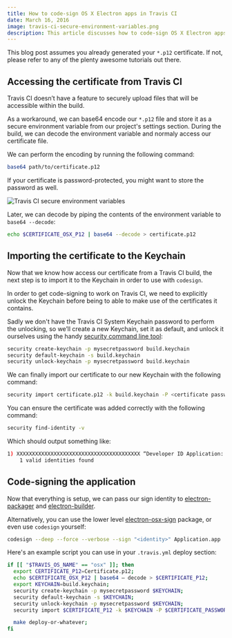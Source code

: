 ```yaml
---
title: How to code-sign OS X Electron apps in Travis CI
date: March 16, 2016
image: travis-ci-secure-environment-variables.png
description: This article discusses how to code-sign OS X Electron apps using Travis CI
---
```


This blog post assumes you already generated your `*.p12` certificate. If not,
please refer to any of the plenty awesome tutorials out there.

Accessing the certificate from Travis CI
----------------------------------------

Travis CI doesn’t have a feature to securely upload files that will be
accessible within the build.

As a workaround, we can base64 encode our `*.p12` file and store it as a secure
environment variable from our project's settings section. During the build, we
can decode the environment variable and normaly access our certificate file.

We can perform the encoding by running the following command:

```sh
base64 path/to/certificate.p12
```

If your certificate is password-protected, you might want to store the password
as well.

![Travis CI secure environment variables](../../../images/travis-ci-secure-environment-variables.png)

Later, we can decode by piping the contents of the environment variable to
`base64 --decode`:

```sh
echo $CERTIFICATE_OSX_P12 | base64 --decode > certificate.p12
```

Importing the certificate to the Keychain
-----------------------------------------

Now that we know how access our certificate from a Travis CI build, the next
step is to import it to the Keychain in order to use with `codesign`.

In order to get code-signing to work on Travis CI, we need to explicitly unlock
the Keychain before being to able to make use of the certificates it contains.

Sadly we don't have the Travis CI System Keychain password to perform the
unlocking, so we’ll create a new Keychain, set it as default, and unlock it
ourselves using the handy [security command line tool][security-cli]:

```sh
security create-keychain -p mysecretpassword build.keychain
security default-keychain -s build.keychain
security unlock-keychain -p mysecretpassword build.keychain
```

We can finally import our certificate to our new Keychain with the following
command:

```sh
security import certificate.p12 -k build.keychain -P <certificate password, if any> -T /usr/bin/codesign
```

You can ensure the certificate was added correctly with the following command:

```sh
security find-identity -v
```

Which should output something like:

```sh
1) XXXXXXXXXXXXXXXXXXXXXXXXXXXXXXXXXXXXXXXX “Developer ID Application: John Doe (XXXXXXXXXX)”
    1 valid identities found
```

Code-signing the application
----------------------------

Now that everything is setup, we can pass our sign identity to
[electron-packager][electron-packager] and
[electron-builder][electron-builder].

Alternatively, you can use the lower level
[electron-osx-sign][electron-osx-sign] package, or even use `codesign`
yourself:

```sh
codesign --deep --force --verbose --sign "<identity>" Application.app
```

Here's an example script you can use in your `.travis.yml` deploy section:

```sh
if [[ "$TRAVIS_OS_NAME" == "osx" ]]; then
  export CERTIFICATE_P12=Certificate.p12;
  echo $CERTIFICATE_OSX_P12 | base64 — decode > $CERTIFICATE_P12;
  export KEYCHAIN=build.keychain;
  security create-keychain -p mysecretpassword $KEYCHAIN;
  security default-keychain -s $KEYCHAIN;
  security unlock-keychain -p mysecretpassword $KEYCHAIN;
  security import $CERTIFICATE_P12 -k $KEYCHAIN -P $CERTIFICATE_PASSWORD -T /usr/bin/codesign;

  make deploy-or-whatever;
fi
```

[security-cli]: https://developer.apple.com/library/mac/documentation/Darwin/Reference/ManPages/man1/security.1.html
[electron-packager]: https://github.com/electron-userland/electron-packager
[electron-builder]: https://github.com/loopline-systems/electron-builder
[electron-osx-sign]: https://github.com/electron-userland/electron-osx-sign
